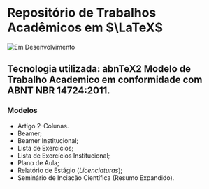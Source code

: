 # Repositório de Trabalhos Acadêmicos em $\LaTeX$
![Em Desenvolvimento](http://img.shields.io/static/v1?label=STATUS&message=EM%20DESENVOLVIMENTO&color=GREEN&style=for-the-badge)


## Tecnologia utilizada: **abnTeX2** Modelo de Trabalho Academico em conformidade com ABNT NBR 14724:2011.

### Modelos
- Artigo 2-Colunas.
- Beamer;
- Beamer Institucional;
- Lista de Exercícios;
- Lista de Exercícios Institucional;
- Plano de Aula;
- Relatório de Estágio (*Licenciaturas*);
- Seminário de Inciação Científica (Resumo Expandido).
